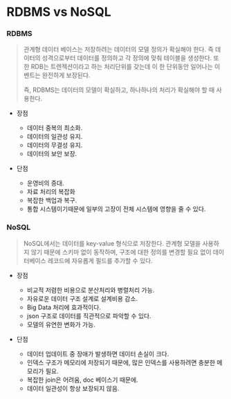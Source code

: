# RDBMS vs NoSQL

### RDBMS

> 관계형 데이터 베이스는 저장하려는 데이터의 모델 정의가 확실해야 한다. 즉 데이터의 성격으로부터 데이터를 정의하고 각 정의에 맞춰 테이블을 생성한다. 또한 RDB는 트렌젝션이라고 하는 처리단위를 갖는데 이 한 단위동안 일어나는 이벤트는 완전하게 보장된다.
>
> 즉, RDBMS는 데이터의 모델이 확실하고, 하나하나의 처리가 확실해야 할 때 사용한다.

- 장점

  - 데이터 중복의 최소화.
  - 데이터의 일관성 유지.
  - 데이터의 무결성 유지.
  - 데이터의 보안 보장.

  

- 단점

  - 운영비의 증대.
  - 자료 처리의 복잡화
  - 복잡한 백업과 복구.
  - 통합 시스템이기때문에 일부의 고장이 전체 시스템에 영향을 줄 수 있다.





### NoSQL

> NoSQL에서는 데이터를 key-value 형식으로 저장한다. 관계형 모델을 사용하지 않기 때문에 스키마 없이 동작하며, 구조에 대한 정의를 변경할 필요 없이 데이터베이스 레코드에 자유롭게 필드를 추가할 수 있다.

- 장점

  - 비교적 저렴한 비용으로 분산처리와 병렬처리 가능.
  - 자유로운 데이터 구조 설계로 설계비용 감소.
  - Big Data 처리에 효과적이다.
  - json 구조로 데이터를 직관적으로 파악할 수 있다.
  - 모델의 유연한 변화가 가능.

  

- 단점

  - 데이터 업데이트 중 장애가 발생하면 데이터 손실이 크다.
  - 인덱스 구조가 메모리에 저장되기 때문에, 많은 인덱스를 사용하려면 충분한 메모리가 필요.
  - 복잡한 join은 어려움, doc 베이스기 때문에.
  - 데이터 일관성이 항상 보장되지 않음.

